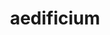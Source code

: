 ---
title: aedificium
meaning: building
ch: [seventeen]
pos: noun
stem: aedifici
genend: ī
abbgender: n.
abbgender2: neut.
gender: neuter
declension: second
derivative: edify
---